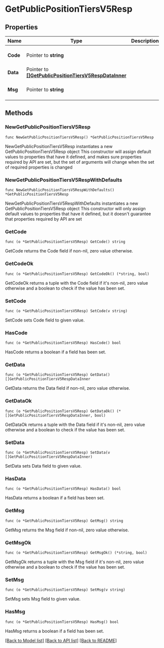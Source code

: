 # GetPublicPositionTiersV5Resp

## Properties

Name | Type | Description | Notes
------------ | ------------- | ------------- | -------------
**Code** | Pointer to **string** |  | [optional] [default to ""]
**Data** | Pointer to [**[]GetPublicPositionTiersV5RespDataInner**](GetPublicPositionTiersV5RespDataInner.md) |  | [optional] 
**Msg** | Pointer to **string** |  | [optional] [default to ""]

## Methods

### NewGetPublicPositionTiersV5Resp

`func NewGetPublicPositionTiersV5Resp() *GetPublicPositionTiersV5Resp`

NewGetPublicPositionTiersV5Resp instantiates a new GetPublicPositionTiersV5Resp object
This constructor will assign default values to properties that have it defined,
and makes sure properties required by API are set, but the set of arguments
will change when the set of required properties is changed

### NewGetPublicPositionTiersV5RespWithDefaults

`func NewGetPublicPositionTiersV5RespWithDefaults() *GetPublicPositionTiersV5Resp`

NewGetPublicPositionTiersV5RespWithDefaults instantiates a new GetPublicPositionTiersV5Resp object
This constructor will only assign default values to properties that have it defined,
but it doesn't guarantee that properties required by API are set

### GetCode

`func (o *GetPublicPositionTiersV5Resp) GetCode() string`

GetCode returns the Code field if non-nil, zero value otherwise.

### GetCodeOk

`func (o *GetPublicPositionTiersV5Resp) GetCodeOk() (*string, bool)`

GetCodeOk returns a tuple with the Code field if it's non-nil, zero value otherwise
and a boolean to check if the value has been set.

### SetCode

`func (o *GetPublicPositionTiersV5Resp) SetCode(v string)`

SetCode sets Code field to given value.

### HasCode

`func (o *GetPublicPositionTiersV5Resp) HasCode() bool`

HasCode returns a boolean if a field has been set.

### GetData

`func (o *GetPublicPositionTiersV5Resp) GetData() []GetPublicPositionTiersV5RespDataInner`

GetData returns the Data field if non-nil, zero value otherwise.

### GetDataOk

`func (o *GetPublicPositionTiersV5Resp) GetDataOk() (*[]GetPublicPositionTiersV5RespDataInner, bool)`

GetDataOk returns a tuple with the Data field if it's non-nil, zero value otherwise
and a boolean to check if the value has been set.

### SetData

`func (o *GetPublicPositionTiersV5Resp) SetData(v []GetPublicPositionTiersV5RespDataInner)`

SetData sets Data field to given value.

### HasData

`func (o *GetPublicPositionTiersV5Resp) HasData() bool`

HasData returns a boolean if a field has been set.

### GetMsg

`func (o *GetPublicPositionTiersV5Resp) GetMsg() string`

GetMsg returns the Msg field if non-nil, zero value otherwise.

### GetMsgOk

`func (o *GetPublicPositionTiersV5Resp) GetMsgOk() (*string, bool)`

GetMsgOk returns a tuple with the Msg field if it's non-nil, zero value otherwise
and a boolean to check if the value has been set.

### SetMsg

`func (o *GetPublicPositionTiersV5Resp) SetMsg(v string)`

SetMsg sets Msg field to given value.

### HasMsg

`func (o *GetPublicPositionTiersV5Resp) HasMsg() bool`

HasMsg returns a boolean if a field has been set.


[[Back to Model list]](../README.md#documentation-for-models) [[Back to API list]](../README.md#documentation-for-api-endpoints) [[Back to README]](../README.md)


